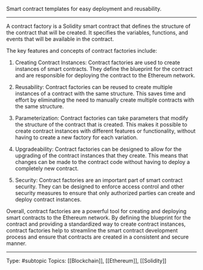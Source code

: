 Smart contract templates for easy deployment and reusability.

___

A contract factory is a Solidity smart contract that defines the structure of the contract that will be created. It specifies the variables, functions, and events that will be available in the contract.

The key features and concepts of contract factories include:

1.  Creating Contract Instances: Contract factories are used to create instances of smart contracts. They define the blueprint for the contract and are responsible for deploying the contract to the Ethereum network.    
   
2.  Reusability: Contract factories can be reused to create multiple instances of a contract with the same structure. This saves time and effort by eliminating the need to manually create multiple contracts with the same structure.
 
3.  Parameterization: Contract factories can take parameters that modify the structure of the contract that is created. This makes it possible to create contract instances with different features or functionality, without having to create a new factory for each variation.
 
4.  Upgradeability: Contract factories can be designed to allow for the upgrading of the contract instances that they create. This means that changes can be made to the contract code without having to deploy a completely new contract.

5.  Security: Contract factories are an important part of smart contract security. They can be designed to enforce access control and other security measures to ensure that only authorized parties can create and deploy contract instances.
   
Overall, contract factories are a powerful tool for creating and deploying smart contracts to the Ethereum network. By defining the blueprint for the contract and providing a standardized way to create contract instances, contract factories help to streamline the smart contract development process and ensure that contracts are created in a consistent and secure manner.
___
Type: #subtopic 
Topics: [[Blockchain]], [[Ethereum]], [[Solidity]]

